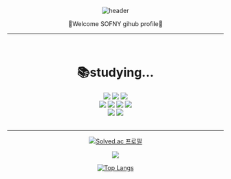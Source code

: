 <div align="center">

![header](https://capsule-render.vercel.app/api?type=Waving&color=00CCFF&fontColor=CCFFFF&text=Welcome&animation=)

<p>🙌Welcome SOFNY gihub profile🙌</p>
<hr>
<br>
<div align=center><h1>📚studying...</h1></div>
<img src="https://img.shields.io/badge/java-007396?style=for-the-badge&logo=java&logoColor=white">
<img src="https://img.shields.io/badge/mysql-4479A1?style=for-the-badge&logo=mysql&logoColor=white">
<img src="https://img.shields.io/badge/Android Studio-3DDC84?style=for-the-badge&logo=Android Studio&logoColor=white"> 
<br>
<img src="https://img.shields.io/badge/html5-E34F26?style=for-the-badge&logo=html5&logoColor=white">
<img src="https://img.shields.io/badge/css-1572B6?style=for-the-badge&logo=css3&logoColor=white">
<img src="https://img.shields.io/badge/javascript-F7DF1E?style=for-the-badge&logo=javascript&logoColor=black">
<img src="https://img.shields.io/badge/react-61DAFB?style=for-the-badge&logo=react&logoColor=black">
<br>
<img src="https://img.shields.io/badge/github-181717?style=for-the-badge&logo=github&logoColor=#0d1117">
<img src="https://img.shields.io/badge/git-F05032?style=for-the-badge&logo=git&logoColor=white">
<br>
<br>
<hr>


[![Solved.ac
프로필](http://mazassumnida.wtf/api/v2/generate_badge?Diamondj={SOFTNY})](https://solved.ac/{SOFTNY})

<a href="https://hits.seeyoufarm.com"><img src="https://hits.seeyoufarm.com/api/count/incr/badge.svg?url=https%3A%2F%2Fgithub.com%2Fgjbae1212%2Fhit-counter&count_bg=%234D94FF&title_bg=%23555555&icon=&icon_color=%23E7E7E7&title=hits&edge_flat=false"/></a>

[![Top Langs](https://github-readme-stats.vercel.app/api/top-langs/?username=SOFTNY&layout=compact)](https://github.com/SOFTNY/github-readme-stats)

</div>
